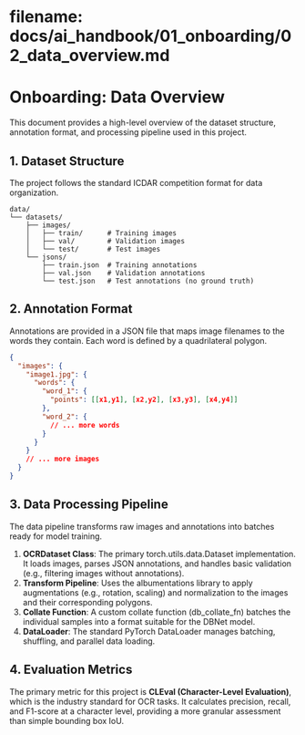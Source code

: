 # **filename: docs/ai_handbook/01_onboarding/02_data_overview.md**

# **Onboarding: Data Overview**

This document provides a high-level overview of the dataset structure, annotation format, and processing pipeline used in this project.

## **1. Dataset Structure**

The project follows the standard ICDAR competition format for data organization.

```
data/
└── datasets/
    ├── images/
    │   ├── train/      # Training images
    │   ├── val/        # Validation images
    │   └── test/       # Test images
    └── jsons/
        ├── train.json  # Training annotations
        ├── val.json    # Validation annotations
        └── test.json   # Test annotations (no ground truth)
```

## **2. Annotation Format**

Annotations are provided in a JSON file that maps image filenames to the words they contain. Each word is defined by a quadrilateral polygon.

```json
{
  "images": {
    "image1.jpg": {
      "words": {
        "word_1": {
          "points": [[x1,y1], [x2,y2], [x3,y3], [x4,y4]]
        },
        "word_2": {
          // ... more words
        }
      }
    }
    // ... more images
  }
}
```

## **3. Data Processing Pipeline**

The data pipeline transforms raw images and annotations into batches ready for model training.

1. **OCRDataset Class**: The primary torch.utils.data.Dataset implementation. It loads images, parses JSON annotations, and handles basic validation (e.g., filtering images without annotations).
2. **Transform Pipeline**: Uses the albumentations library to apply augmentations (e.g., rotation, scaling) and normalization to the images and their corresponding polygons.
3. **Collate Function**: A custom collate function (db_collate_fn) batches the individual samples into a format suitable for the DBNet model.
4. **DataLoader**: The standard PyTorch DataLoader manages batching, shuffling, and parallel data loading.

## **4. Evaluation Metrics**

The primary metric for this project is **CLEval (Character-Level Evaluation)**, which is the industry standard for OCR tasks. It calculates precision, recall, and F1-score at a character level, providing a more granular assessment than simple bounding box IoU.
